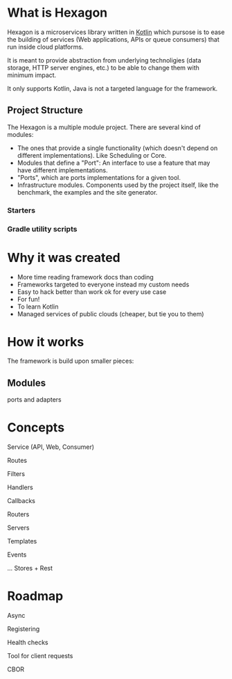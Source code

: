 
# What is Hexagon

Hexagon is a microservices library written in [Kotlin] which pursose is to ease the building of
services (Web applications, APIs or queue consumers) that run inside cloud platforms.

It is meant to provide abstraction from underlying technoligies (data storage, HTTP server 
engines, etc.) to be able to change them with minimum impact.

It only supports Kotlin, Java is not a targeted language for the framework.

[Kotlin]: http://kotlinlang.org
  
## Project Structure

The Hexagon is a multiple module project. There are several kind of modules:

* The ones that provide a single functionality (which doesn't depend on different implementations).
  Like Scheduling or Core.
* Modules that define a "Port": An interface to use a feature that may have different 
  implementations.
* "Ports", which are ports implementations for a given tool.
* Infrastructure modules. Components used by the project itself, like the benchmark, the examples
  and the site generator.

### Starters

### Gradle utility scripts

# Why it was created

* More time reading framework docs than coding
* Frameworks targeted to everyone instead my custom needs
* Easy to hack better than work ok for every use case
* For fun!
* To learn Kotlin
* Managed services of public clouds (cheaper, but tie you to them)

# How it works

The framework is build upon smaller pieces:

## Modules

ports and adapters

# Concepts

Service (API, Web, Consumer)

Routes

Filters

Handlers

Callbacks

Routers

Servers

Templates

Events

... Stores + Rest

# Roadmap

Async

Registering

Health checks

Tool for client requests

CBOR

